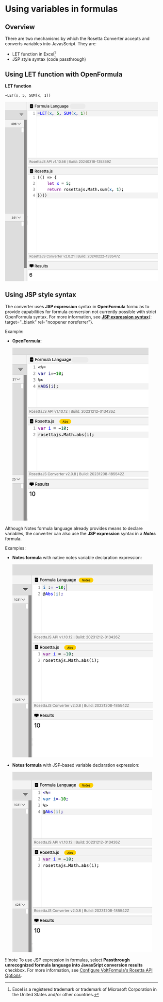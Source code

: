 # Using variables in formulas

## Overview

There are two mechanisms by which the Rosetta Converter accepts and converts variables into JavasScript. They are:

- LET function in Excel[^1]
- JSP style syntax (code passthrough)

[^1]: Excel is a registered trademark or trademark of Microsoft Corporation in the United States and/or other countries.

## Using LET function with OpenFormula

**LET function**

```
=LET(x, 5, SUM(x, 1))
```
![alt text](../assets/images/vflet.png)

## Using JSP style syntax

The converter uses **JSP expression** syntax in **OpenFormula** formulas to provide capabilities for formula conversion not currently possible with strict OpenFormula syntax. For more information, see [**JSP expression syntax**](https://docs.oracle.com/javaee/5/tutorial/doc/bnaov.html){: target="_blank" rel="noopener noreferrer"}.

Example:

- **OpenFormula:**

    ![alt text](../assets/images/vfjsp.png)

Although Notes formula language already provides means to declare variables, the converter can also use the **JSP expression** syntax in a ***Notes*** formula.

Examples:

- **Notes formula** with native notes variable declaration expression:
    
    ![alt text](../assets/images/vfnotesnative.png)


- **Notes formula** with JSP-based variable declaration expression:

    ![alt text](../assets/images/vfnotesjsp.png)

    
!!!note
    To use JSP expression in formulas, select **Passthrough unrecognized formula language into JavasSript conversion results** checkbox. For more information, see [Configure VoltFormula's Rosetta API Options](../howto/configrosetta.md).
